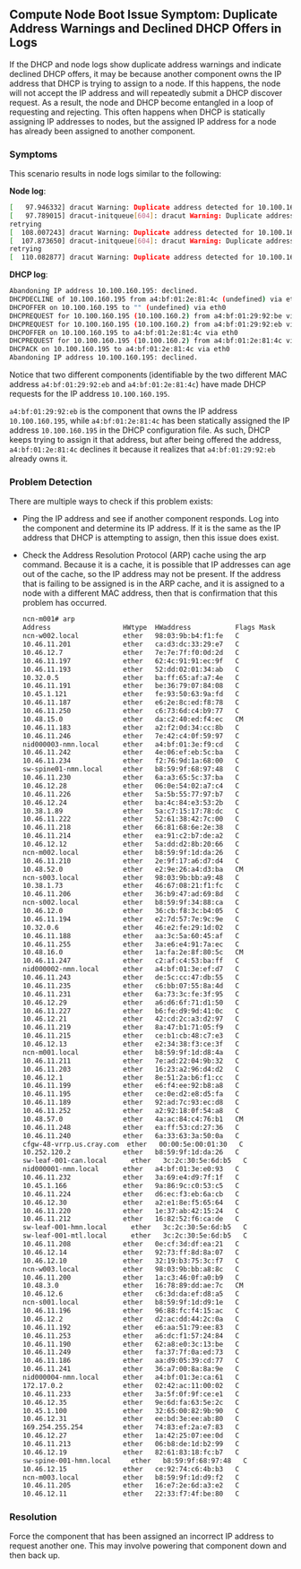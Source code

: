 
## Compute Node Boot Issue Symptom: Duplicate Address Warnings and Declined DHCP Offers in Logs

If the DHCP and node logs show duplicate address warnings and indicate declined DHCP offers, it may be because another component owns the IP address that DHCP is trying to assign to a node. If this happens, the node will not accept the IP address and will repeatedly submit a DHCP discover request. As a result, the node and DHCP become entangled in a loop of requesting and rejecting. This often happens when DHCP is statically assigning IP addresses to nodes, but the assigned IP address for a node has already been assigned to another component.

### Symptoms

This scenario results in node logs similar to the following:

**Node log**:

```bash
[   97.946332] dracut Warning: Duplicate address detected for 10.100.160.195 while doing dhcp. retrying
[   97.789015] dracut-initqueue[604]: dracut Warning: Duplicate address detected for 10.100.160.195 while doing dhcp. \
retrying
[  108.007243] dracut Warning: Duplicate address detected for 10.100.160.195 while doing dhcp. retrying
[  107.873650] dracut-initqueue[604]: dracut Warning: Duplicate address detected for 10.100.160.195 while doing dhcp. \
retrying
[  110.082877] dracut Warning: Duplicate address detected for 10.100.160.195 while doing dhcp. retrying
```

**DHCP log**:

```bash
Abandoning IP address 10.100.160.195: declined.
DHCPDECLINE of 10.100.160.195 from a4:bf:01:2e:81:4c (undefined) via eth0: abandoned
DHCPOFFER on 10.100.160.195 to "" (undefined) via eth0
DHCPREQUEST for 10.100.160.195 (10.100.160.2) from a4:bf:01:29:92:be via eth0: unknown lease 10.100.160.195.
DHCPREQUEST for 10.100.160.195 (10.100.160.2) from a4:bf:01:29:92:eb via eth0: unknown lease 10.100.160.195.
DHCPOFFER on 10.100.160.195 to a4:bf:01:2e:81:4c via eth0
DHCPREQUEST for 10.100.160.195 (10.100.160.2) from a4:bf:01:2e:81:4c via eth0
DHCPACK on 10.100.160.195 to a4:bf:01:2e:81:4c via eth0
Abandoning IP address 10.100.160.195: declined.
```

Notice that two different components \(identifiable by the two different MAC address `a4:bf:01:29:92:eb` and `a4:bf:01:2e:81:4c`\) have made DHCP requests for the IP address `10.100.160.195`.

`a4:bf:01:29:92:eb` is the component that owns the IP address `10.100.160.195`, while `a4:bf:01:2e:81:4c` has been statically assigned the IP address `10.100.160.195` in the DHCP configuration file. As such, DHCP keeps trying to assign it that address, but after being offered the address, `a4:bf:01:2e:81:4c` declines it because it realizes that `a4:bf:01:29:92:eb` already owns it.

### Problem Detection

There are multiple ways to check if this problem exists:

-   Ping the IP address and see if another component responds. Log into the component and determine its IP address. If it is the same as the IP address that DHCP is attempting to assign, then this issue does exist.
-   Check the Address Resolution Protocol \(ARP\) cache using the arp command. Because it is a cache, it is possible that IP addresses can age out of the cache, so the IP address may not be present. If the address that is failing to be assigned is in the ARP cache, and it is assigned to a node with a different MAC address, then that is confirmation that this problem has occurred.

    ```bash
    ncn-m001# arp
    Address                  HWtype  HWaddress           Flags Mask            Iface
    ncn-w002.local           ether   98:03:9b:b4:f1:fe   C                     vlan002
    10.46.11.201             ether   ca:d3:dc:33:29:e7   C                     weave
    10.46.12.7               ether   7e:7e:7f:f0:0d:2d   C                     weave
    10.46.11.197             ether   62:4c:91:91:ec:9f   C                     weave
    10.46.11.193             ether   52:dd:02:01:34:ab   C                     weave
    10.32.0.5                ether   ba:ff:65:af:a7:4e   C                     weave
    10.46.11.191             ether   be:36:79:07:84:08   C                     weave
    10.45.1.121              ether   fe:93:50:63:9a:fd   C                     weave
    10.46.11.187             ether   e6:2e:8c:ed:f8:78   C                     weave
    10.46.11.250             ether   c6:73:6d:c4:b9:77   C                     weave
    10.48.15.0               ether   da:c2:40:ed:f4:ec   CM                    flannel.2
    10.46.11.183             ether   a2:f2:0d:34:cc:8b   C                     weave
    10.46.11.246             ether   7e:42:c4:0f:59:97   C                     weave
    nid000003-nmn.local      ether   a4:bf:01:3e:f9:cd   C                     vlan002
    10.46.11.242             ether   4e:06:ef:eb:5c:ba   C                     weave
    10.46.11.234             ether   f2:76:9d:1a:68:00   C                     weave
    sw-spine01-nmn.local     ether   b8:59:9f:68:97:48   C                     vlan002
    10.46.11.230             ether   6a:a3:65:5c:37:ba   C                     weave
    10.46.12.28              ether   06:0e:54:02:a7:c4   C                     weave
    10.46.11.226             ether   5a:5b:55:77:97:b7   C                     weave
    10.46.12.24              ether   ba:4c:84:e3:53:2b   C                     weave
    10.38.1.89               ether   5a:c7:15:17:78:dc   C                     weave
    10.46.11.222             ether   52:61:38:42:7c:00   C                     weave
    10.46.11.218             ether   66:81:68:6e:2e:38   C                     weave
    10.46.11.214             ether   ea:91:c2:b7:de:a2   C                     weave
    10.46.12.12              ether   5a:dd:d2:8b:20:66   C                     weave
    ncn-m002.local           ether   b8:59:9f:1d:da:26   C                     vlan002
    10.46.11.210             ether   2e:9f:17:a6:d7:d4   C                     weave
    10.48.52.0               ether   e2:9e:26:a4:d3:ba   CM                    flannel.2
    ncn-s003.local           ether   98:03:9b:bb:a9:48   C                     vlan002
    10.38.1.73               ether   46:67:08:21:f1:fc   C                     weave
    10.46.11.206             ether   36:b9:47:ad:69:8d   C                     weave
    ncn-s002.local           ether   b8:59:9f:34:88:ca   C                     vlan002
    10.46.12.0               ether   36:cb:f8:3c:b4:05   C                     weave
    10.46.11.194             ether   e2:7d:57:7e:9c:9e   C                     weave
    10.32.0.6                ether   46:e2:fe:29:1d:02   C                     weave
    10.46.11.188             ether   aa:3c:5a:60:45:af   C                     weave
    10.46.11.255             ether   3a:e6:e4:91:7a:ec   C                     weave
    10.48.16.0               ether   1a:fa:2e:8f:80:5c   CM                    flannel.2
    10.46.11.247             ether   c2:af:c4:53:ba:ff   C                     weave
    nid000002-nmn.local      ether   a4:bf:01:3e:ef:d7   C                     vlan002
    10.46.11.243             ether   de:5c:cc:47:db:55   C                     weave
    10.46.11.235             ether   c6:bb:07:55:8a:4d   C                     weave
    10.46.11.231             ether   6a:73:3c:fe:3f:95   C                     weave
    10.46.12.29              ether   a6:d6:6f:71:d1:50   C                     weave
    10.46.11.227             ether   b6:fe:d9:9d:41:0c   C                     weave
    10.46.12.21              ether   42:cd:2c:a3:d2:97   C                     weave
    10.46.11.219             ether   8a:47:b1:71:05:f9   C                     weave
    10.46.11.215             ether   ce:b1:cb:48:c7:e3   C                     weave
    10.46.12.13              ether   e2:34:38:f3:ce:3f   C                     weave
    ncn-m001.local           ether   b8:59:9f:1d:d8:4a   C                     vlan002
    10.46.11.211             ether   7e:ad:22:04:9b:32   C                     weave
    10.46.11.203             ether   16:23:a2:96:d4:d2   C                     weave
    10.46.12.1               ether   8e:51:2a:b6:f1:cc   C                     weave
    10.46.11.199             ether   e6:f4:ee:92:b8:a8   C                     weave
    10.46.11.195             ether   ce:0e:d2:e8:d5:fa   C                     weave
    10.46.11.189             ether   92:ad:7c:93:ec:d8   C                     weave
    10.46.11.252             ether   a2:92:18:0f:54:a8   C                     weave
    10.48.57.0               ether   4a:ac:84:c4:76:b1   CM                    flannel.2
    10.46.11.248             ether   ea:ff:53:cd:27:36   C                     weave
    10.46.11.240             ether   6a:33:63:3a:50:0a   C                     weave
    cfgw-48-vrrp.us.cray.com  ether   00:00:5e:00:01:30   C                     em1
    10.252.120.2             ether   b8:59:9f:1d:da:26   C                     vlan002
    sw-leaf-001-can.local      ether   3c:2c:30:5e:6d:b5   C                     vlan007
    nid000001-nmn.local      ether   a4:bf:01:3e:e0:93   C                     vlan002
    10.46.11.232             ether   3a:69:e4:d9:7f:1f   C                     weave
    10.45.1.166              ether   9a:86:9c:c0:53:c5   C                     weave
    10.46.11.224             ether   d6:ec:f3:eb:6a:cb   C                     weave
    10.46.12.30              ether   a2:e1:8e:f5:65:64   C                     weave
    10.46.11.220             ether   1e:37:ab:42:15:24   C                     weave
    10.46.11.212             ether   16:82:52:f6:ca:de   C                     weave
    sw-leaf-001-hmn.local      ether   3c:2c:30:5e:6d:b5   C                     vlan004
    sw-leaf-001-mtl.local      ether   3c:2c:30:5e:6d:b5   C                     p1p1
    10.46.11.208             ether   0e:cf:3d:df:ea:21   C                     weave
    10.46.12.14              ether   92:73:ff:8d:8a:07   C                     weave
    10.46.12.10              ether   32:19:b3:75:3c:f7   C                     weave
    ncn-w003.local           ether   98:03:9b:bb:a8:8c   C                     vlan002
    10.46.11.200             ether   1a:c3:46:0f:a0:b9   C                     weave
    10.48.3.0                ether   16:78:89:dd:ae:7c   CM                    flannel.2
    10.46.12.6               ether   c6:3d:da:ef:d8:a5   C                     weave
    ncn-s001.local           ether   b8:59:9f:1d:d9:1e   C                     vlan002
    10.46.11.196             ether   96:88:fc:f4:15:ac   C                     weave
    10.46.12.2               ether   d2:ac:dd:44:2c:0a   C                     weave
    10.46.11.192             ether   e6:aa:51:79:ee:83   C                     weave
    10.46.11.253             ether   a6:dc:f1:57:24:84   C                     weave
    10.46.11.190             ether   62:a8:e0:3c:13:be   C                     weave
    10.46.11.249             ether   fa:37:7f:0a:ed:73   C                     weave
    10.46.11.186             ether   aa:d9:05:39:cd:77   C                     weave
    10.46.11.241             ether   36:a7:00:8a:8a:9e   C                     weave
    nid000004-nmn.local      ether   a4:bf:01:3e:ca:61   C                     vlan002
    172.17.0.2               ether   02:42:ac:11:00:02   C                     docker0
    10.46.11.233             ether   3a:5f:0f:9f:ce:e1   C                     weave
    10.46.12.35              ether   9e:6d:fa:63:5e:2c   C                     weave
    10.45.1.100              ether   32:65:00:82:9b:90   C                     weave
    10.46.12.31              ether   ee:bd:3e:ee:ab:80   C                     weave
    169.254.255.254          ether   74:83:ef:2a:e7:83   C                     hsn0
    10.46.12.27              ether   1a:42:25:07:ee:0d   C                     weave
    10.46.11.213             ether   06:b8:de:1d:b2:99   C                     weave
    10.46.12.19              ether   82:61:83:18:fc:b7   C                     weave
    sw-spine-001-hmn.local     ether   b8:59:9f:68:97:48   C                     vlan004
    10.46.12.15              ether   ce:92:74:c6:4b:b3   C                     weave
    ncn-m003.local           ether   b8:59:9f:1d:d9:f2   C                     vlan002
    10.46.11.205             ether   16:e7:2e:6d:a3:e2   C                     weave
    10.46.12.11              ether   22:33:f7:4f:be:80   C                     weave
    ```


### Resolution

Force the component that has been assigned an incorrect IP address to request another one. This may involve powering that component down and then back up.

